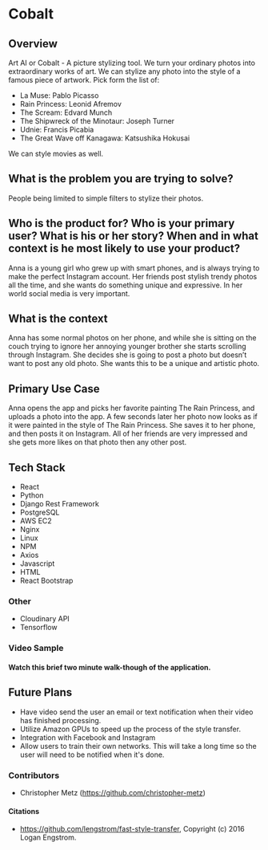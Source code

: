 # Cobalt

## Overview

Art AI or Cobalt - A picture stylizing tool. We turn your ordinary photos into extraordinary works of art. We can stylize any photo into the style of a famous piece of artwork. Pick form the list of:

- La Muse: Pablo Picasso
- Rain Princess: Leonid Afremov
- The Scream: Edvard Munch
- The Shipwreck of the Minotaur: Joseph Turner
- Udnie: Francis Picabia
- The Great Wave off Kanagawa: Katsushika Hokusai

We can style movies as well.

## What is the problem you are trying to solve?

People being limited to simple filters to stylize their photos.

## Who is the product for? Who is your primary user? What is his or her story?  When and in what context is he most likely to use your product?

Anna is a young girl who grew up with smart phones, and is always trying to make the perfect Instagram account. Her friends post stylish trendy photos all the time, and she wants do something unique and expressive. In her world social media is very important.

## What is the context

Anna has some normal photos on her phone, and while she is sitting on the couch trying to ignore her annoying younger brother she starts scrolling through Instagram. She decides she is going to post a photo but doesn’t want to post any old photo. She wants this to be a unique and artistic photo.


## Primary Use Case

Anna opens the app and picks her favorite painting The Rain Princess, and uploads a photo into the app. A few seconds later her photo now looks as if it were painted in the style of The Rain Princess. She saves it to her phone, and then posts it on Instagram. All of her friends are very impressed and she gets more likes on that photo then any other post.

## Tech Stack
- React
- Python
- Django Rest Framework
- PostgreSQL
- AWS EC2
- Nginx
- Linux
- NPM
- Axios
- Javascript
- HTML
- React Bootstrap

### Other
- Cloudinary API
- Tensorflow

### Video Sample

#### Watch this brief two minute walk-though of the application.

## Future Plans
- Have video send the user an email or text notification when their video has finished processing.
- Utilize Amazon GPUs to speed up the process of the style transfer.
- Integration with Facebook and Instagram
- Allow users to train their own networks. This will take a long time so the user will need to be notified when it's done.

### Contributors
- Christopher Metz (https://github.com/christopher-metz)

#### Citations
- https://github.com/lengstrom/fast-style-transfer, Copyright (c) 2016 Logan Engstrom.
